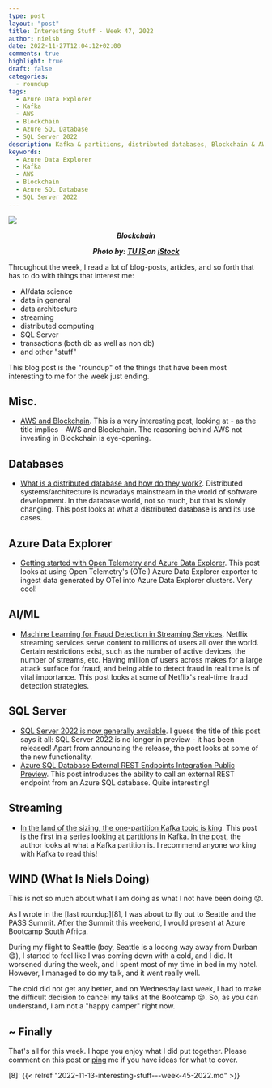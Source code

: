 ```yaml
---
type: post
layout: "post"
title: Interesting Stuff - Week 47, 2022
author: nielsb
date: 2022-11-27T12:04:12+02:00
comments: true
highlight: true
draft: false
categories:
  - roundup
tags:
  - Azure Data Explorer
  - Kafka
  - AWS
  - Blockchain
  - Azure SQL Database
  - SQL Server 2022
description: Kafka & partitions, distributed databases, Blockchain & AWS, Netflix anomaly detection, and other interesting topics.
keywords:
  - Azure Data Explorer
  - Kafka
  - AWS
  - Blockchain
  - Azure SQL Database
  - SQL Server 2022   
---
```


![](/images/posts/blockchain.jpg)

**<p style="text-align: center;"><em>Blockchain</em></p>**
**<p style="text-align: center;"><em>Photo by: <a href="https://www.istockphoto.com/portfolio/TuIs"> TU IS </a> on <a href="https://www.istockphoto.com"> iStock</a></em></p>**

Throughout the week, I read a lot of blog-posts, articles, and so forth that has to do with things that interest me:

* AI/data science
* data in general
* data architecture
* streaming
* distributed computing
* SQL Server
* transactions (both db as well as non db)
* and other "stuff"

This blog post is the "roundup" of the things that have been most interesting to me for the week just ending.

<!--more-->

## Misc.

* [AWS and Blockchain][1]. This is a very interesting post, looking at - as the title implies - AWS and Blockchain. The reasoning behind AWS not investing in Blockchain is eye-opening.

## Databases

* [What is a distributed database and how do they work?][2]. Distributed systems/architecture is nowadays mainstream in the world of software development. In the database world, not so much, but that is slowly changing. This post looks at what a distributed database is and its use cases.

## Azure Data Explorer

* [Getting started with Open Telemetry and Azure Data Explorer][3]. This post looks at using Open Telemetry's (OTel) Azure Data Explorer exporter to ingest data generated by OTel into Azure Data Explorer clusters. Very cool!

## AI/ML

* [Machine Learning for Fraud Detection in Streaming Services][4]. Netflix streaming services serve content to millions of users all over the world. Certain restrictions exist, such as the number of active devices, the number of streams, etc. Having million of users across makes for a large attack surface for fraud, and being able to detect fraud in real time is of vital importance. This post looks at some of Netflix's real-time fraud detection strategies. 

## SQL Server

* [SQL Server 2022 is now generally available][5]. I guess the title of this post says it all: SQL Server 2022 is no longer in preview - it has been released! Apart from announcing the release, the post looks at some of the new functionality.
* [Azure SQL Database External REST Endpoints Integration Public Preview][6]. This post introduces the ability to call an external REST endpoint from an Azure SQL database. Quite interesting!

## Streaming

* [In the land of the sizing, the one-partition Kafka topic is king][7]. This post is the first in a series looking at partitions in Kafka. In the post, the author looks at what a Kafka partition is. I recommend anyone working with Kafka to read this!

## WIND (What Is Niels Doing)

This is not so much about what I am doing as what I not have been doing :disappointed:.

As I wrote in the [last roundup][8], I was about to fly out to Seattle and the PASS Summit. After the Summit this weekend, I would present at Azure Bootcamp South Africa. 

During my flight to Seattle (boy, Seattle is a looong way away from Durban :smile:), I started to feel like I was coming down with a cold, and I did. It worsened during the week, and I spent most of my time in bed in my hotel. However, I managed to do my talk, and it went really well.

The cold did not get any better, and on Wednesday last week, I had to make the difficult decision to cancel my talks at the Bootcamp :cry:. So, as you can understand, I am not a "happy camper" right now.

## ~ Finally

That's all for this week. I hope you enjoy what I did put together. Please comment on this post or [ping][ma] me if you have ideas for what to cover.

[ma]: mailto:niels.it.berglund@gmail.com
[mp]: https://blog.acolyer.org
[iq]: https://www.infoq.com/
[ew]: http://sqlonice.com/
[re]: http://blog.revolutionanalytics.com
[sqsk]: https://www.sqlskills.com
[mdaveyblog]: https://mdavey.wordpress.com/
[charlblog]: https://charlla.com/

[jovpop]: https://twitter.com/JovanPop_MSFT
[bobw]: https://twitter.com/bobwardms
[revod]: https://twitter.com/revodavid
[lonny]: https://twitter.com/sqL_handLe
[ewtw]: https://twitter.com/sqlOnIce
[buckw]: https://twitter.com/BuckWoodyMSFT
[mattw]: https://twitter.com/matthewwarren
[murba]: https://twitter.com/muratdemirbas
[daveda]: https://twitter.com/davidthecoder
[adcol]: https://twitter.com/adriancolyer
[jesrod]: https://twitter.com/jrdothoughts
[tomaz]: https://twitter.com/tomaz_tsql
[dataart]: https://twitter.com/dataartisans
[luis]: https://twitter.com/luis_de_sousa
[benstop]: https://twitter.com/benstopford
[conflu]: https://twitter.com/confluentinc
[tylert]: https://twitter.com/tyler_treat
[andrewng]: https://twitter.com/AndrewYNg
[lawr]: https://twitter.com/bytezn
[jue]: https://twitter.com/b0rk
[yan]: https://twitter.com/theburningmonk
[danny]: https://twitter.com/g9yuayon
[rmoff]: https://twitter.com/rmoff
[ryansw]: https://twitter.com/ryanswanstrom
[pabloc]: https://twitter.com/pabloc_ds
[mklep]: https://twitter.com/martinkl
[mdavey]: https://twitter.com/matt_davey
[jboner]: https://twitter.com/jboner
[joeduff]: https://twitter.com/funcOfJoe
[charl]: https://twitter.com/charllamprecht
[dbricks]: https://twitter.com/databricks
[adsit]: https://twitter.com/SitnikAdam
[vicky]: https://twitter.com/vickyharp
[dscentral]: https://twitter.com/DataScienceCtrl
[natemc]: https://twitter.com/natemcmaster
[ads]: https://twitter.com/azuredatastudio
[travw]: https://twitter.com/radtravis
[emilk]: https://twitter.com/IsTheArchitect
[netflx]: https://netflixtechblog.com/

[1]: https://www.tbray.org/ongoing/When/202x/2022/11/19/AWS-Blockchain
[2]: https://www.cockroachlabs.com/blog/what-is-a-distributed-database/
[3]: https://techcommunity.microsoft.com/t5/azure-data-explorer-blog/getting-started-with-open-telemetry-and-azure-data-explorer/ba-p/3675708
[4]: https://netflixtechblog.com/machine-learning-for-fraud-detection-in-streaming-services-b0b4ef3be3f6
[5]: https://cloudblogs.microsoft.com/sqlserver/2022/11/16/sql-server-2022-is-now-generally-available/
[6]: https://devblogs.microsoft.com/azure-sql/azure-sql-database-external-rest-endpoints-integration-public-preview/
[7]: https://www.buildon.aws/posts/in-the-land-of-the-sizing-the-one-partition-kafka-topic-is-king/01-what-are-partitions/
[8]: {{< relref "2022-11-13-interesting-stuff---week-45-2022.md" >}}
